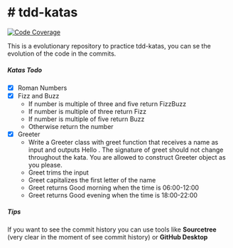 # # tdd-katas

[![Code Coverage](https://img.shields.io/codecov/c/github/sebasacuna/tdd-katas/main.svg)](https://codecov.io/github/sebasacuna/tdd-katas?branch=main)

This is a evolutionary repository to practice tdd-katas, you can se the evolution of the code in the commits.

##### Katas Todo

- [x] Roman Numbers
- [x] Fizz and Buzz
    * If number is multiple of three and five return FizzBuzz
    * If number is multiple of three return Fizz
    * If number is multiple of five return Buzz
    * Otherwise return the number
- [x] Greeter
    * Write a Greeter class with greet function that receives a name as input and outputs Hello <name>. The signature of greet should not change throughout the kata. You are allowed to construct Greeter object as you please.
    * Greet trims the input
    * Greet capitalizes the first letter of the name
    * Greet returns Good morning <name> when the time is 06:00-12:00
    * Greet returns Good evening <name> when the time is 18:00-22:00
##### Tips

If you want to see the commit history you can use tools like **Sourcetree** (very clear in the moment of see commit history) or **GitHub Desktop**